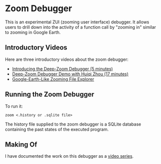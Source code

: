 # Zoom Debugger

This is an experimental ZUI (zooming user interface) debugger. It allows
users to drill down into the activity of a function call by "zooming in"
similar to zooming in Google Earth.

## Introductory Videos

Here are three introductory videos about the zoom debugger:

* [Introducing the Deep-Zoom Debugger (5 minutes)](https://www.youtube.com/watch?v=QE54x1ahHa4)
* [Deep-Zoom Debugger Demo with Huiqi Zhou (17 minutes)](https://www.youtube.com/watch?v=lVb9bt7wDy8&t)
* [Google-Earth-Like Zooming File Explorer](https://www.youtube.com/watch?v=pXQTNxPharY&t)

## Running the Zoom Debugger

To run it:

`zoom <.history or .sqlite file>`

The history file supplied to the zoom debugger is a SQLite database containing the past states
of the executed program.

## Making Of

I have documented the work on this debugger as a [video series](https://www.youtube.com/watch?v=kzrWQt__R8Q&list=PLSq9OFrD2Q3Bp9T2SiAAxOF60VSbGAtHn).
